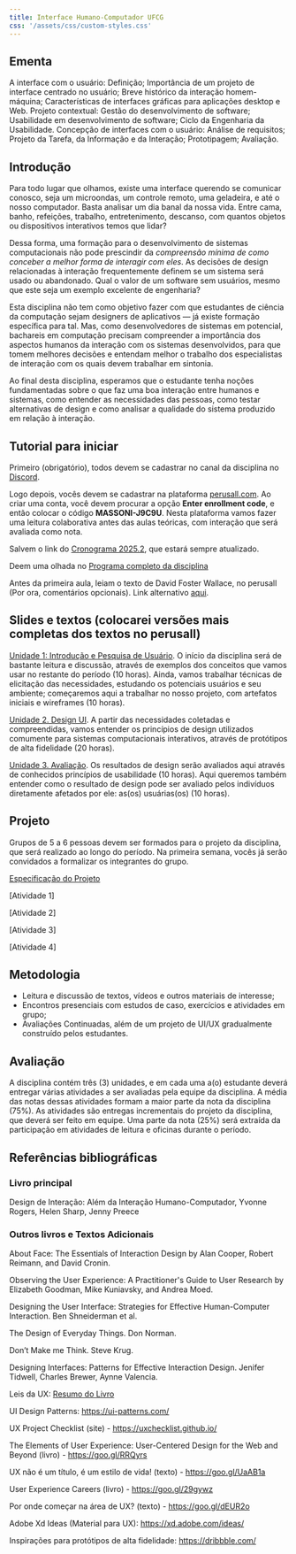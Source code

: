 ```yaml
---
title: Interface Humano-Computador UFCG
css: '/assets/css/custom-styles.css'
---
```




## Ementa

A interface com o usuário: Definição; Importância de um projeto de interface centrado no usuário; Breve histórico da interação homem-máquina; Características de interfaces gráficas para aplicações desktop e Web. Projeto contextual: Gestão do desenvolvimento de software; Usabilidade em desenvolvimento de software; Ciclo da Engenharia da Usabilidade. Concepção de interfaces com o usuário: Análise de requisitos; Projeto da Tarefa, da Informação e da Interação; Prototipagem; Avaliação.

## Introdução

Para todo lugar que olhamos, existe uma interface querendo se comunicar conosco, seja um microondas, um controle remoto, uma geladeira, e até o nosso computador. Basta analisar um dia banal da nossa vida. Entre cama, banho, refeições, trabalho, entretenimento, descanso, com quantos objetos ou dispositivos interativos temos que lidar?

Dessa forma, uma formação para o desenvolvimento de sistemas computacionais não pode prescindir da _compreensão mínima de como conceber a melhor forma de interagir com eles_. As decisões de design relacionadas à interação frequentemente definem se um sistema será usado ou abandonado. Qual o valor de um software sem usuários, mesmo que este seja um exemplo excelente de engenharia?

Esta disciplina não tem como objetivo fazer com que estudantes de ciência da computação sejam designers de aplicativos — já existe formação específica para tal. Mas, como desenvolvedores de sistemas em potencial, bachareis em computação precisam compreender a importância dos aspectos humanos da interação com os sistemas desenvolvidos, para que tomem melhores decisões e entendam melhor o trabalho dos especialistas de interação com os quais devem trabalhar em sintonia.

Ao final desta disciplina, esperamos que o estudante tenha noções fundamentadas sobre o que faz uma boa interação entre humanos e sistemas, como entender as necessidades das pessoas, como testar alternativas de design e como analisar a qualidade do sistema produzido em relação à interação.

## Tutorial para iniciar

Primeiro (obrigatório), todos devem se cadastrar no canal da disciplina no [Discord](discord.gg/hQ8bGqcWaJ).

Logo depois, vocês devem se cadastrar na plataforma [perusall.com](https://www.perusall.com/). Ao criar uma conta, você devem procurar a opção **Enter enrollment code**, e então colocar o código **MASSONI-J9C9U**. Nesta plataforma vamos fazer uma leitura colaborativa antes das aulas teóricas, com interação que será avaliada como nota.

Salvem o link do [Cronograma 2025.2](https://docs.google.com/spreadsheets/d/e/2PACX-1vShrPG90L38ez6Ndz5JKgc_er4L3vT1lYg_abA9C2U35MYlSr-M_3YXv3XB_0Tep_Ss6YyB8QeYyY2E/pubhtml?gid=0&single=true), que estará sempre atualizado.

Deem uma olhada no [Programa completo da disciplina](https://docs.google.com/document/d/e/2PACX-1vQNhGlE1549NH--galdj1vpBOKZ7b7SFI8n-xe3erHJoeBrwPSMcFuCM-UYgAXz5NgBIO1Je4Nyuk9Q/pub)

Antes da primeira aula, leiam o texto de David Foster Wallace, no perusall (Por ora, comentários opcionais).
Link alternativo [aqui](https://www.posfacio.com.br/2011/09/06/isto-e-agua-david-foster-wallace/).

## Slides e textos (colocarei versões mais completas dos textos no perusall)

[Unidade 1: Introdução e Pesquisa de Usuário](https://tiagomassoni.github.io/ihc-texts/1.intro-requisitos.html). O início da disciplina será de bastante leitura e discussão, através de exemplos dos conceitos que vamos usar no restante do período (10 horas). Ainda, vamos trabalhar técnicas de elicitação das necessidades, estudando os potenciais usuários e seu ambiente; começaremos aqui a trabalhar no nosso projeto, com artefatos iniciais e wireframes (10 horas).

[Unidade 2. Design UI](https://tiagomassoni.github.io/ihc-texts/2.design.html). A partir das necessidades coletadas e compreendidas, vamos entender os princípios de design utilizados comumente para sistemas computacionais interativos, através de protótipos de alta fidelidade (20 horas).

[Unidade 3. Avaliação](https://tiagomassoni.github.io/ihc-texts/3.avaliacao.html). Os resultados de design serão avaliados aqui através de conhecidos princípios de usabilidade (10 horas). Aqui queremos também entender como o resultado de design pode ser avaliado pelos indivíduos diretamente afetados por ele: as(os) usuárias(os) (10 horas).

## Projeto

Grupos de 5 a 6 pessoas devem ser formados para o projeto da disciplina, que será realizado ao longo do período. Na primeira semana, vocês já serão convidados a formalizar os integrantes do grupo.

[Especificação do Projeto]()

[Atividade 1]

[Atividade 2]

[Atividade 3]

[Atividade 4]


## Metodologia

- Leitura e discussão de textos, vídeos e outros materiais de interesse;
- Encontros presenciais com estudos de caso, exercícios e atividades em grupo;
- Avaliações Continuadas, além de um projeto de UI/UX gradualmente construído pelos estudantes.

## Avaliação

A disciplina contém três (3) unidades, e em cada uma a(o) estudante deverá entregar várias atividades a ser avaliadas pela equipe da disciplina. A média das notas dessas atividades formam a maior parte da nota da disciplina (75%). As atividades são entregas incrementais do projeto da disciplina, que deverá ser feito em equipe. Uma parte da nota (25%) será extraída da participação em atividades de leitura e oficinas durante o período.

## Referências bibliográficas

### Livro principal

Design de Interação: Além da Interação Humano-Computador, Yvonne Rogers, Helen Sharp, Jenny Preece

### Outros livros e Textos Adicionais

About Face: The Essentials of Interaction Design by Alan Cooper, Robert Reimann, and David Cronin.

Observing the User Experience: A Practitioner's Guide to User Research by Elizabeth Goodman, Mike Kuniavsky, and Andrea Moed.

Designing the User Interface: Strategies for Effective Human-Computer Interaction. Ben Shneiderman et al.

The Design of Everyday Things. Don Norman.

Don’t Make me Think. Steve Krug.

Designing Interfaces: Patterns for Effective Interaction Design. Jenifer Tidwell, Charles Brewer, Aynne Valencia.

Leis da UX: [Resumo do Livro](/Leis_da_Psicologia_Aplicadas_a_UX.pdf)

UI Design Patterns: https://ui-patterns.com/

UX Project Checklist (site) - https://uxchecklist.github.io/

The Elements of User Experience: User-Centered Design for the Web and Beyond (livro) - https://goo.gl/RRQyrs

UX não é um título, é um estilo de vida! (texto) - https://goo.gl/UaAB1a

User Experience Careers (livro) - https://goo.gl/29gywz

Por onde começar na área de UX? (texto) - https://goo.gl/dEUR2o

Adobe Xd Ideas (Material para UX): https://xd.adobe.com/ideas/

Inspirações para protótipos de alta fidelidade: https://dribbble.com/


